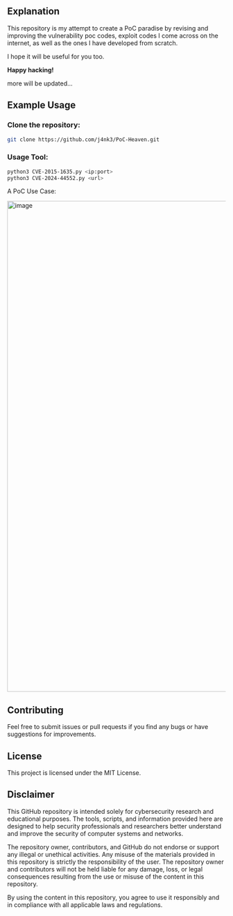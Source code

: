

## Explanation

This repository is my attempt to create a PoC paradise by revising and improving the vulnerability poc codes, exploit codes I come across on the internet, as well as the ones I have developed from scratch.

I hope it will be useful for you too.

**Happy hacking!**

more will be updated... 

## Example Usage

### Clone the repository:

```sh
git clone https://github.com/j4nk3/PoC-Heaven.git
```
### Usage Tool:

```sh
python3 CVE-2015-1635.py <ip:port>
python3 CVE-2024-44552.py <url>
```

A PoC Use Case:

<img width="1130" alt="image" src="https://github.com/user-attachments/assets/470e9bbe-8800-439d-bca6-d3afd220f5f1">

## Contributing
Feel free to submit issues or pull requests if you find any bugs or have suggestions for improvements.
## License
This project is licensed under the MIT License.

## Disclaimer
This GitHub repository is intended solely for cybersecurity research and educational purposes. The tools, scripts, and information provided here are designed to help security professionals and researchers better understand and improve the security of computer systems and networks.

The repository owner, contributors, and GitHub do not endorse or support any illegal or unethical activities. Any misuse of the materials provided in this repository is strictly the responsibility of the user. The repository owner and contributors will not be held liable for any damage, loss, or legal consequences resulting from the use or misuse of the content in this repository.

By using the content in this repository, you agree to use it responsibly and in compliance with all applicable laws and regulations.

